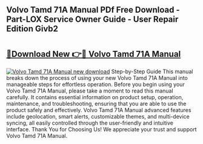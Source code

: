 ## Volvo Tamd 71A Manual PDf Free Download - Part-LOX Service Owner Guide - User Repair Edition Givb2

# <h2><a href="http://bc78845.oget.top/?id=Volvo+Tamd+71A+Manual">🔗Download New 👉🔴 Volvo Tamd 71A Manual</a></h2>

[![Volvo Tamd 71A Manual new download](https://i.imgur.com/5g1atiW.png)](http://bc78845.oget.top/?id=Volvo+Tamd+71A+Manual)
Step-by-Step Guide This manual breaks down the process of using your new Volvo Tamd 71A Manual into manageable steps for effortless operation. Before you begin using your Volvo Tamd 71A Manual, please take a moment to read this manual carefully. It contains essential information on product setup, operation, maintenance, and troubleshooting, ensuring that you are able to use the product safely and effectively. Volvo Tamd 71A Manual advanced features include geolocation, smart alerts, customizable themes, and multi-device syncing, all easily controlled through the user-friendly and intuitive interface. Thank You for Choosing Us! We appreciate your trust and support Volvo Tamd 71A Manual.
